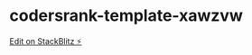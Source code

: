 # codersrank-template-xawzvw

[Edit on StackBlitz ⚡️](https://stackblitz.com/edit/codersrank-template-xawzvw)